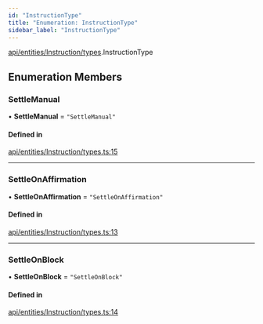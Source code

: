 ```yaml
---
id: "InstructionType"
title: "Enumeration: InstructionType"
sidebar_label: "InstructionType"
---
```


[api/entities/Instruction/types](../../../../../../modules/API/Entities/Instruction/Types/Types.md).InstructionType

## Enumeration Members

### SettleManual

• **SettleManual** = ``"SettleManual"``

#### Defined in

[api/entities/Instruction/types.ts:15](https://github.com/PolymeshAssociation/polymesh-sdk/blob/07a4c5b0/src/api/entities/Instruction/types.ts#L15)

___

### SettleOnAffirmation

• **SettleOnAffirmation** = ``"SettleOnAffirmation"``

#### Defined in

[api/entities/Instruction/types.ts:13](https://github.com/PolymeshAssociation/polymesh-sdk/blob/07a4c5b0/src/api/entities/Instruction/types.ts#L13)

___

### SettleOnBlock

• **SettleOnBlock** = ``"SettleOnBlock"``

#### Defined in

[api/entities/Instruction/types.ts:14](https://github.com/PolymeshAssociation/polymesh-sdk/blob/07a4c5b0/src/api/entities/Instruction/types.ts#L14)
